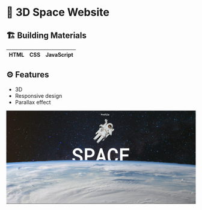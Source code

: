 # 🌌 3D Space Website

## 🏗 Building Materials

| HTML | CSS | JavaScript |
| :--: | :-: | :--------: |

## ⚙️ Features
- 3D
- Responsive design
- Parallax effect

![Space](https://github.com/Otabek996/3d-space-website/blob/main/img/readme.png)
